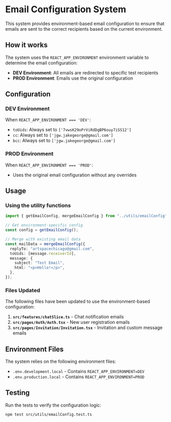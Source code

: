 # Email Configuration System

This system provides environment-based email configuration to ensure that emails are sent to the correct recipients based on the current environment.

## How it works

The system uses the `REACT_APP_ENVIRONMENT` environment variable to determine the email configuration:

- **DEV Environment**: All emails are redirected to specific test recipients
- **PROD Environment**: Emails use the original configuration

## Configuration

### DEV Environment

When `REACT_APP_ENVIRONMENT === 'DEV'`:

- `toUids`: Always set to `['7vwsK29oPrViRdDgBP6ouy7iSS12']`
- `cc`: Always set to `['jgw.jakegeorge@gmail.com']`
- `bcc`: Always set to `['jgw.jakegeorge@gmail.com']`

### PROD Environment

When `REACT_APP_ENVIRONMENT === 'PROD'`:

- Uses the original email configuration without any overrides

## Usage

### Using the utility functions

```typescript
import { getEmailConfig, mergeEmailConfig } from "../utils/emailConfig";

// Get environment-specific config
const config = getEmailConfig();

// Merge with existing email data
const mailData = mergeEmailConfig({
  replyTo: "artspacechicago@gmail.com",
  toUids: [message.receiverId],
  message: {
    subject: "Test Email",
    html: "<p>Hello!</p>",
  },
});
```

### Files Updated

The following files have been updated to use the environment-based configuration:

1. **`src/features/chatSlice.ts`** - Chat notification emails
2. **`src/pages/Auth/Auth.tsx`** - New user registration emails
3. **`src/pages/Invitation/Invitation.tsx`** - Invitation and custom message emails

## Environment Files

The system relies on the following environment files:

- `.env.development.local` - Contains `REACT_APP_ENVIRONMENT=DEV`
- `.env.production.local` - Contains `REACT_APP_ENVIRONMENT=PROD`

## Testing

Run the tests to verify the configuration logic:

```bash
npm test src/utils/emailConfig.test.ts
```

